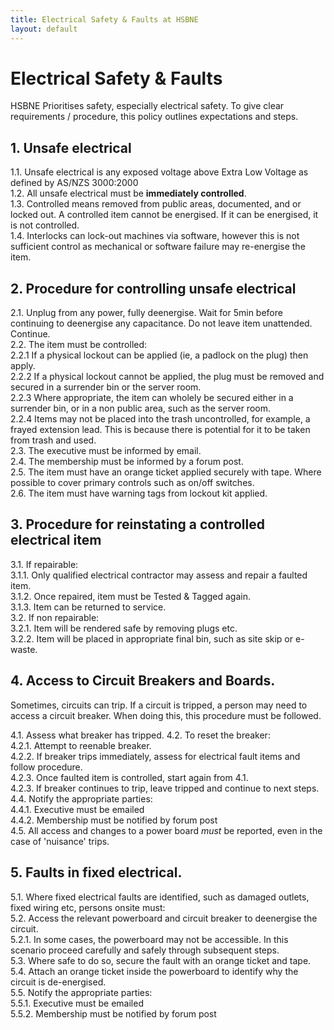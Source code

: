 ```yaml
---
title: Electrical Safety & Faults at HSBNE
layout: default
---
```


# Electrical Safety & Faults

HSBNE Prioritises safety, especially electrical safety. To give clear requirements / procedure,
this policy outlines expectations and steps.

## 1. Unsafe electrical

1.1. Unsafe electrical is any exposed voltage above Extra Low Voltage as defined by AS/NZS 3000:2000  
1.2. All unsafe electrical must be **immediately controlled**.  
1.3. Controlled means removed from public areas, documented, and or locked out. A controlled item
     cannot be energised. If it can be energised, it is not controlled.  
1.4. Interlocks can lock-out machines via software, however this is not sufficient control as
     mechanical or software failure may re-energise the item.  
     
## 2. Procedure for controlling unsafe electrical

2.1. Unplug from any power, fully deenergise. Wait for 5min before continuing to deenergise any
     capacitance. Do not leave item unattended. Continue.  
2.2. The item must be controlled:  
     2.2.1 If a physical lockout can be applied (ie, a padlock on the plug) then apply.  
     2.2.2 If a physical lockout cannot be applied, the plug must be removed and secured in 
           a surrender bin or the server room.  
     2.2.3 Where appropriate, the item can wholely be secured either in a surrender bin, or
           in a non public area, such as the server room.  
     2.2.4 Items may not be placed into the trash uncontrolled, for example, a frayed extension 
           lead. This is because there is potential for it to be taken from trash and used.  
2.3. The executive must be informed by email.  
2.4. The membership must be informed by a forum post.  
2.5. The item must have an orange ticket applied securely with tape. Where possible to cover
     primary controls such as on/off switches.  
2.6. The item must have warning tags from lockout kit applied.  

## 3. Procedure for reinstating a controlled electrical item

3.1. If repairable:  
     3.1.1. Only qualified electrical contractor may assess and repair a faulted item.  
     3.1.2. Once repaired, item must be Tested & Tagged again.  
     3.1.3. Item can be returned to service.  
3.2. If non repairable:  
     3.2.1. Item will be rendered safe by removing plugs etc.  
     3.2.2. Item will be placed in appropriate final bin, such as site skip or e-waste.  

## 4. Access to Circuit Breakers and Boards.

Sometimes, circuits can trip. If a circuit is tripped, a person may need to access a
circuit breaker. When doing this, this procedure must be followed.

4.1. Assess what breaker has tripped.
4.2. To reset the breaker:  
     4.2.1. Attempt to reenable breaker.  
     4.2.2. If breaker trips immediately, assess for electrical fault items and follow
            procedure.  
     4.2.3. Once faulted item is controlled, start again from 4.1.  
     4.2.3. If breaker continues to trip, leave tripped and continue to next steps.  
4.4. Notify the appropriate parties:  
     4.4.1. Executive must be emailed  
     4.4.2. Membership must be notified by forum post  
4.5. All access and changes to a power board _must_ be reported, even in the case of
     'nuisance' trips.  
     
## 5. Faults in fixed electrical.

5.1. Where fixed electrical faults are identified, such as damaged outlets, fixed wiring
     etc, persons onsite must:  
5.2. Access the relevant powerboard and circuit breaker to deenergise the circuit.  
     5.2.1. In some cases, the powerboard may not be accessible. In this scenario proceed
            carefully and safely through subsequent steps.  
5.3. Where safe to do so, secure the fault with an orange ticket and tape.  
5.4. Attach an orange ticket inside the powerboard to identify why the circuit is de-energised.  
5.5. Notify the appropriate parties:  
     5.5.1. Executive must be emailed  
     5.5.2. Membership must be notified by forum post  
